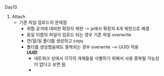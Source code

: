 Day13

1. Attach
    - 기존 파일 업로드의 문제점
      - 위협 공겨에 대비한 확장자 제한 -> js에서 확장자 4개 제한으로 해결
      - 동일 이름의 파일이 업로드 되는 경우 기존 파일 overwrite 
      - 연/월/일 폴더를 생성하고 copy 
      - 폴더를 생성했음에도 중복되는 경우 overwrite --> UUID 적용
         <br>***UUID***
         * 네트워크 상에서 각각의 개체들을 식별하기 위해서 사용 중복될 가능성이 없다고 보면 됨
         * 